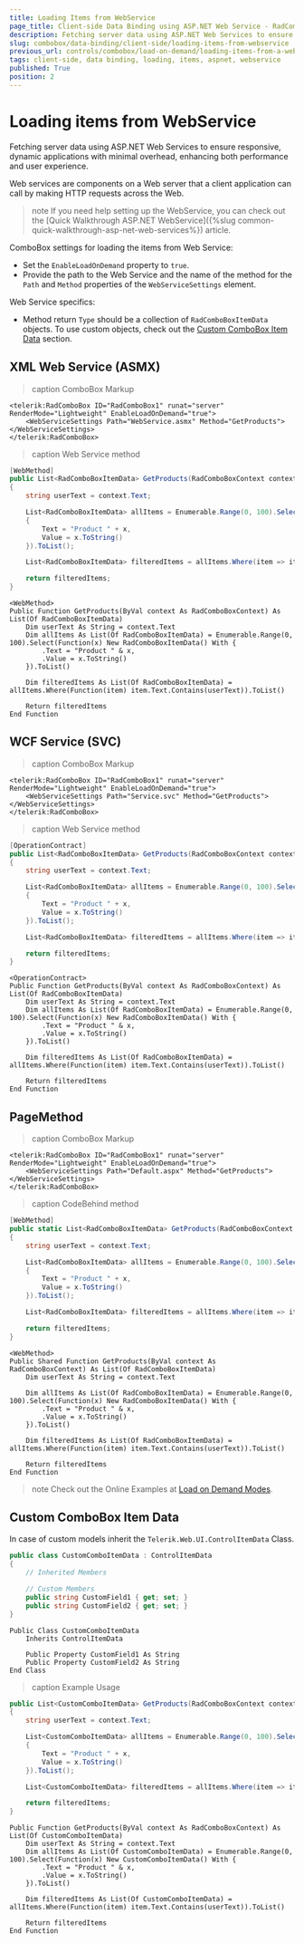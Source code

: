 ```yaml
---
title: Loading Items from WebService
page_title: Client-side Data Binding using ASP.NET Web Service - RadComboBox
description: Fetching server data using ASP.NET Web Services to ensure responsive, dynamic applications with minimal overhead, enhancing both performance and user experience.
slug: combobox/data-binding/client-side/loading-items-from-webservice
previous_url: controls/combobox/load-on-demand/loading-items-from-a-web-service, controls/combobox/load-on-demand/loading-items-from-wcf-service
tags: client-side, data binding, loading, items, aspnet, webservice
published: True
position: 2
---
```


# Loading items from WebService

Fetching server data using ASP.NET Web Services to ensure responsive, dynamic applications with minimal overhead, enhancing both performance and user experience.

Web services are components on a Web server that a client application can call by making HTTP requests across the Web.

>note If you need help setting up the WebService, you can check out the [Quick Walkthrough ASP.NET WebService]({%slug common-quick-walkthrough-asp-net-web-services%}) article. 

ComboBox settings for loading the items from Web Service:

- Set the `EnableLoadOnDemand` property to `true`.
- Provide the path to the Web Service and the name of the method for the `Path` and `Method` properties of the `WebServiceSettings` element.

Web Service specifics:

- Method return `Type` should be a collection of `RadComboBoxItemData` objects. To use custom objects, check out the [Custom ComboBox Item Data](#custom-combobox-item-data) section.

## XML Web Service (ASMX)

>caption ComboBox Markup

````ASP.NET
<telerik:RadComboBox ID="RadComboBox1" runat="server" RenderMode="Lightweight" EnableLoadOnDemand="true">
    <WebServiceSettings Path="WebService.asmx" Method="GetProducts"></WebServiceSettings>
</telerik:RadComboBox>
````

>caption Web Service method

````C#
[WebMethod]
public List<RadComboBoxItemData> GetProducts(RadComboBoxContext context)
{
    string userText = context.Text;

    List<RadComboBoxItemData> allItems = Enumerable.Range(0, 100).Select(x => new RadComboBoxItemData()
    {
        Text = "Product " + x,
        Value = x.ToString()
    }).ToList();

    List<RadComboBoxItemData> filteredItems = allItems.Where(item => item.Text.Contains(userText)).ToList();

    return filteredItems;
}
````
````VB
<WebMethod>
Public Function GetProducts(ByVal context As RadComboBoxContext) As List(Of RadComboBoxItemData)
    Dim userText As String = context.Text
    Dim allItems As List(Of RadComboBoxItemData) = Enumerable.Range(0, 100).Select(Function(x) New RadComboBoxItemData() With {
        .Text = "Product " & x,
        .Value = x.ToString()
    }).ToList()

    Dim filteredItems As List(Of RadComboBoxItemData) = allItems.Where(Function(item) item.Text.Contains(userText)).ToList()

    Return filteredItems
End Function
````

## WCF Service (SVC)

>caption ComboBox Markup

````ASP.NET
<telerik:RadComboBox ID="RadComboBox1" runat="server" RenderMode="Lightweight" EnableLoadOnDemand="true">
    <WebServiceSettings Path="Service.svc" Method="GetProducts"></WebServiceSettings>
</telerik:RadComboBox>
````

>caption Web Service method

````C#
[OperationContract]
public List<RadComboBoxItemData> GetProducts(RadComboBoxContext context)
{
    string userText = context.Text;

    List<RadComboBoxItemData> allItems = Enumerable.Range(0, 100).Select(x => new RadComboBoxItemData()
    {
        Text = "Product " + x,
        Value = x.ToString()
    }).ToList();

    List<RadComboBoxItemData> filteredItems = allItems.Where(item => item.Text.Contains(userText)).ToList();

    return filteredItems;
}
````
````VB
<OperationContract>
Public Function GetProducts(ByVal context As RadComboBoxContext) As List(Of RadComboBoxItemData)
    Dim userText As String = context.Text
    Dim allItems As List(Of RadComboBoxItemData) = Enumerable.Range(0, 100).Select(Function(x) New RadComboBoxItemData() With {
        .Text = "Product " & x,
        .Value = x.ToString()
    }).ToList()

    Dim filteredItems As List(Of RadComboBoxItemData) = allItems.Where(Function(item) item.Text.Contains(userText)).ToList()

    Return filteredItems
End Function
````


## PageMethod

>caption ComboBox Markup

````ASP.NET PageMethod
<telerik:RadComboBox ID="RadComboBox1" runat="server" RenderMode="Lightweight" EnableLoadOnDemand="true">
    <WebServiceSettings Path="Default.aspx" Method="GetProducts"></WebServiceSettings>
</telerik:RadComboBox>
````

>caption CodeBehind method

````C#
[WebMethod]
public static List<RadComboBoxItemData> GetProducts(RadComboBoxContext context)
{
    string userText = context.Text;

    List<RadComboBoxItemData> allItems = Enumerable.Range(0, 100).Select(x => new RadComboBoxItemData()
    {
        Text = "Product " + x,
        Value = x.ToString()
    }).ToList();

    List<RadComboBoxItemData> filteredItems = allItems.Where(item => item.Text.Contains(userText)).ToList();

    return filteredItems;
}
````
````VB
<WebMethod>
Public Shared Function GetProducts(ByVal context As RadComboBoxContext) As List(Of RadComboBoxItemData)
    Dim userText As String = context.Text
    
    Dim allItems As List(Of RadComboBoxItemData) = Enumerable.Range(0, 100).Select(Function(x) New RadComboBoxItemData() With {
        .Text = "Product " & x,
        .Value = x.ToString()
    }).ToList()

    Dim filteredItems As List(Of RadComboBoxItemData) = allItems.Where(Function(item) item.Text.Contains(userText)).ToList()
    
    Return filteredItems
End Function
````

>note Check out the Online Examples at [Load on Demand Modes](https://demos.telerik.com/aspnet-ajax/combobox/examples/populatingwithdata/autocompletesql/defaultcs.aspx).

## Custom ComboBox Item Data

In case of custom models inherit the `Telerik.Web.UI.ControlItemData` Class.


````C#
public class CustomComboItemData : ControlItemData
{
    // Inherited Members

    // Custom Members
    public string CustomField1 { get; set; }
    public string CustomField2 { get; set; }
}
````
````VB
Public Class CustomComboItemData
    Inherits ControlItemData

    Public Property CustomField1 As String
    Public Property CustomField2 As String
End Class
````

>caption Example Usage

````C#
public List<CustomComboItemData> GetProducts(RadComboBoxContext context)
{
    string userText = context.Text;

    List<CustomComboItemData> allItems = Enumerable.Range(0, 100).Select(x => new CustomComboItemData()
    {
        Text = "Product " + x,
        Value = x.ToString()
    }).ToList();

    List<CustomComboItemData> filteredItems = allItems.Where(item => item.Text.Contains(userText)).ToList();

    return filteredItems;
}
````
````VB
Public Function GetProducts(ByVal context As RadComboBoxContext) As List(Of CustomComboItemData)
    Dim userText As String = context.Text
    Dim allItems As List(Of CustomComboItemData) = Enumerable.Range(0, 100).Select(Function(x) New CustomComboItemData() With {
        .Text = "Product " & x,
        .Value = x.ToString()
    }).ToList()

    Dim filteredItems As List(Of CustomComboItemData) = allItems.Where(Function(item) item.Text.Contains(userText)).ToList()

    Return filteredItems
End Function
````
